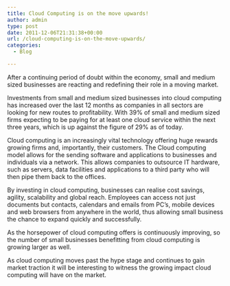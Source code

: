 ```yaml
---
title: Cloud Computing is on the move upwards!
author: admin
type: post
date: 2011-12-06T21:31:38+00:00
url: /cloud-computing-is-on-the-move-upwards/
categories:
  - Blog

---
```

After a continuing period of doubt within the economy, small and medium sized businesses are reacting and redefining their role in a moving market.
  
Investments from small and medium sized businesses into cloud computing has increased over the last 12 months as companies in all sectors are looking for new routes to profitability. With 39% of small and medium sized firms expecting to be paying for at least one cloud service within the next three years, which is up against the figure of 29% as of today.
  
Cloud computing is an increasingly vital technology offering huge rewards growing firms and, importantly, their customers. The Cloud computing model allows for the sending software and applications to businesses and individuals via a network. This allows companies to outsource IT hardware, such as servers, data facilities and applications to a third party who will then pipe them back to the offices.

By investing in cloud computing, businesses can realise cost savings, agility, scalability and global reach. Employees can access not just documents but contacts, calendars and emails from PC’s, mobile devices and web browsers from anywhere in the world, thus allowing small business the chance to expand quickly and successfully.

As the horsepower of cloud computing offers is continuously improving, so the number of small businesses benefitting from cloud computing is growing larger as well.
  
As cloud computing moves past the hype stage and continues to gain market traction it will be interesting to witness the growing impact cloud computing will have on the market.